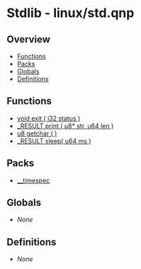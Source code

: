 # Stdlib - linux/std.qnp

## Overview
 - [Functions](#functions)
 - [Packs](#packs)
 - [Globals](#globals)
 - [Definitions](#definitions)

## Functions
 - [void exit ( i32 status )]()
 - [_RESULT print ( u8* str, u64 len )]()
 - [u8 getchar ( )]()
 - [_RESULT sleep( u64 ms )]()

## Packs
 - [__timespec]()

## Globals
 - _None_

## Definitions
 - _None_